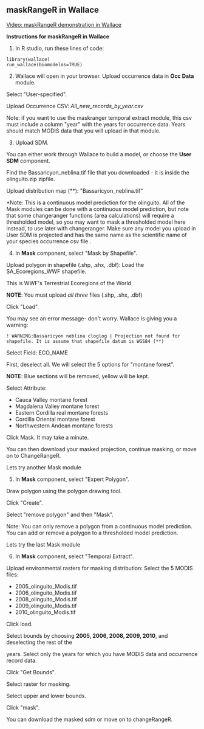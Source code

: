## maskRangeR in Wallace  

[Video: maskRangeR demonstration in Wallace](https://youtu.be/uBbYqQLRirU)

**Instructions for maskRangeR in Wallace**<br>
1. In R studio, run these lines of code: 
```{r}
library(wallace) 
run_wallace(biomodelos=TRUE) 
```
2. Wallace will open in your browser. Upload occurrence data in **Occ Data** module. 

Select "User-specified". 

Upload Occurrence CSV: *All_new_records_by_year.csv* 

Note: if you want to use the maskranger temporal extract module, this csv must include a column "year" with the years for occurrence data. Years should match MODIS data that you will upload in that module.  

3. Upload SDM. 

You can either work through Wallace to build a model, or choose the **User SDM** component. 

Find the Bassaricyon_neblina.tif file that you downloaded - it is inside the olinguito.zip zipfile.  

Upload distribution map (**): "Bassaricyon_neblina.tif" 

*Note: This is a continuous model prediction for the olinguito. All of the Mask modules can be done with a continuous model prediction, but note that some changeranger functions (area calculations) will require a thresholded model, so you may want to mask a thresholded  model here instead, to use later with changeranger. Make sure any model you upload in User SDM is projected and has the same name as the scientific name of your species occurrence csv file . 

4. In **Mask** component, select "Mask by Shapefile".  

Upload polygon in shapefile (.shp, .shx, .dbf): Load the SA_Ecoregions_WWF shapefile. 

This is WWF's Terrestrial Ecoregions of the World 

**NOTE**: You must upload *all three* files (.shp, .shx, .dbf) 

Click "Load".  

You may see an error message- don't worry. Wallace is giving you a warning: 

```{r}
! WARNING:Bassaricyon neblina cloglog | Projection not found for shapefile. It is assume that shapefile datum is WGS84 (**) 
```

Select Field: ECO_NAME 

First, deselect all. We will select the 5 options for "montane forest". 

**NOTE**: Blue sections will be removed, yellow will be kept. 

Select Attribute:

  - Cauca Valley montane forest 
  - Magdalena Valley montane forest
  - Eastern Cordilla real montane forests
  - Cordilla Oriental montane forest
  - Northwestern Andean montane forests 

Click Mask. It may take a minute. 

You can then download your masked projection, continue masking, or move on to ChangeRangeR. 

Lets try another Mask module 

5. In **Mask** component, select "Expert Polygon".  

Draw polygon using the polygon drawing tool. 

Click "Create". 

Select "remove polygon" and then "Mask". 

Note: You can only remove a polygon from a continuous model prediction. You can add or remove a polygon to a thresholded model prediction.  

Lets try the last Mask module 

6. In **Mask** component, select "Temporal Extract".  

Upload environmental rasters for masking distribution: Select the 5 MODIS files: 

   - 2005_olinguito_Modis.tif
   - 2006_olinguito_Modis.tif
   - 2008_olinguito_Modis.tif
   - 2009_olinguito_Modis.tif
   - 2010_olinguito_Modis.tif 

Click load. 

Select bounds by choosing **2005, 2006, 2008, 2009, 2010**, and deselecting the rest of the  

years. Select only the years for which you have MODIS data and occurrence record data. 

Click "Get Bounds". 

Select raster for masking. 

Select upper and lower bounds. 

Click "mask". 

You can download the masked sdm or move on to changeRangeR. 
